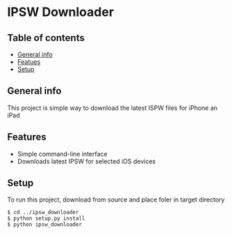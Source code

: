 # IPSW Downloader
## Table of contents
* [General info](#general-info)
* [Featues](#features)
* [Setup](#setup)

## General info
This project is simple way to download the latest ISPW files for iPhone an iPad

## Features
* Simple command-line interface
* Downloads latest IPSW for selected iOS devices
	
## Setup
To run this project, download from source and place foler in target directory

```
$ cd ../ipsw_downloader
$ python setup.py install
$ python ipsw_downloader
```
